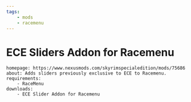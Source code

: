 ```yaml
---
tags:
    - mods
    - racemenu
---
```


# ECE Sliders Addon for Racemenu

```project_info
homepage: https://www.nexusmods.com/skyrimspecialedition/mods/75686
about: Adds sliders previously exclusive to ECE to Racemenu.
requirements:
    - RaceMenu
downloads:
    - ECE Slider Addon for Racemenu
```
